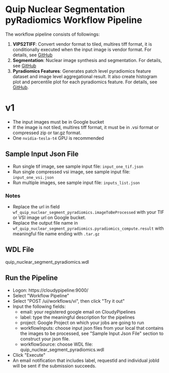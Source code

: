 # Quip Nuclear Segmentation pyRadiomics Workflow Pipeline
The workflow pipeline consists of followings: 
1. **VIPS2TIFF**: Convert vendor format to tiled, multires tiff format, it is conditionally executed when the input image is vendor format. For details, see [GitHub](https://github.com/SBU-BMI/quip_converter.git)
2. **Segmentation**: Nuclear image synthesis and segmentation. For details, see [GitHub](https://github.com/SBU-BMI/quip_cnn_segmentation)
3. **Pyradiomics Features**: Generates patch level pyradiomics feature dataset and image level aggregational result. It also create histogram plot and percentile plot for each pyradiomics feature. For details, see [GitHub](https://github.com/SBU-BMI/pyradiomics_features).

# v1
* The input images must be in Google bucket
* If the image is not tiled, multires tiff format, it must be in .vsi format or compressed zip or tar.gz format.
* One ```nvidia-tesla-t4``` GPU is recommended

## Sample Input Json File
* Run single tif image, see sample input file: ```input_one_tif.json```
* Run single compressed vsi image, see sample input file: ```input_one_vsi.json```
* Run multiple images, see sample input file: ```inputs_list.json```

### Notes
* Replace the url in field ```wf_quip_nuclear_segment_pyradiomics.imageToBeProcessed``` with your TIF or VSI image url on Google bucket.
* Replace the output file name in ```wf_quip_nuclear_segment_pyradiomics.pyradiomics_compute.result``` with meaningful  file name ending with ```.tar.gz```

## WDL File 
quip_nuclear_segment_pyradiomics.wdl

## Run the Pipeline
* Logon: https://cloudypipeline:9000/
* Select "Workflow Pipeline"
* Select "POST /ui/workflows/vi", then click "Try it out"
* Input the following fields:
  - email: your registered google email on CloudyPipelines
  - label: type the meaningful description for the pipelines
  - project: Google Project on which your jobs are going to run 
  - workflowInputs: choose input json files from your local that contains the images to be processed, see "Sample Input Json File" section to construct your json file.
  - workflowSource: choose WDL file: quip_nuclear_segment_pyradiomics.wdl
* Click "Execute"
* An email notification that includes label, requestId and individual jobId will be sent if the submission succeeds.

